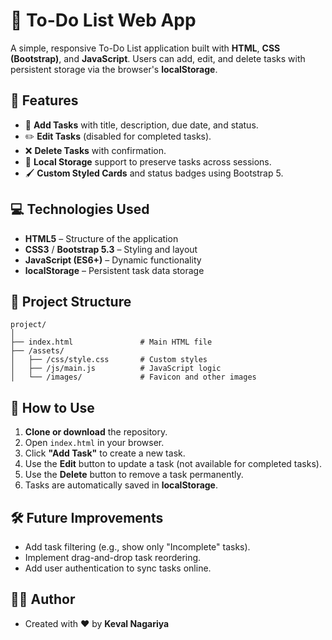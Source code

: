 # 📝 To-Do List Web App

A simple, responsive To-Do List application built with **HTML**, **CSS (Bootstrap)**, and **JavaScript**. Users can add, edit, and delete tasks with persistent storage via the browser's **localStorage**.

## 🚀 Features

- 📌 **Add Tasks** with title, description, due date, and status.
- ✏️ **Edit Tasks** (disabled for completed tasks).
- ❌ **Delete Tasks** with confirmation.
- 📁 **Local Storage** support to preserve tasks across sessions.
- 🖌️ **Custom Styled Cards** and status badges using Bootstrap 5.

## 💻 Technologies Used

- **HTML5** – Structure of the application
- **CSS3** / **Bootstrap 5.3** – Styling and layout
- **JavaScript (ES6+)** – Dynamic functionality
- **localStorage** – Persistent task data storage

## 📂 Project Structure

```
project/
│
├── index.html               # Main HTML file
├── /assets/
│   ├── /css/style.css       # Custom styles
│   ├── /js/main.js          # JavaScript logic
│   └── /images/             # Favicon and other images
```

## 🔧 How to Use

1. **Clone or download** the repository.
2. Open `index.html` in your browser.
3. Click **"Add Task"** to create a new task.
4. Use the **Edit** button to update a task (not available for completed tasks).
5. Use the **Delete** button to remove a task permanently.
6. Tasks are automatically saved in **localStorage**.


## 🛠️ Future Improvements

- Add task filtering (e.g., show only "Incomplete" tasks).
- Implement drag-and-drop task reordering.
- Add user authentication to sync tasks online.


## 🧑‍💻 Author

- Created with ❤️ by **Keval Nagariya** 